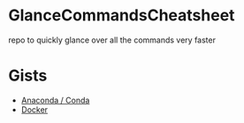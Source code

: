 # GlanceCommandsCheatsheet
repo to quickly glance over all the commands very faster


# Gists
- [Anaconda / Conda](https://gist.github.com/vivekVells/06d1b1c5e2f5edef22eb6c5d745f3767)
- [Docker](https://gist.github.com/vivekVells/62b6677b70518f52e52a6d621d901cf0)
